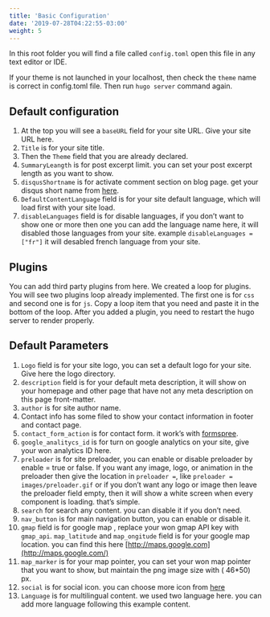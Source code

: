 ```yaml
---
title: 'Basic Configuration'
date: '2019-07-28T04:22:55-03:00'
weight: 5
---
```


In this root folder you will find a file called `config.toml` open this file in any text editor or IDE.

If your theme is not launched in your localhost, then check the `theme` name is correct in config.toml file. Then run `hugo server` command again.

## Default configuration

1. At the top you will see a `baseURL` field for your site URL. Give your site URL here.
1. `Title` is for your site title.
1. Then the `Theme` field that you are already declared.
1. `SummaryLeangth` is for post excerpt limit. you can set your post excerpt length as you want to show.
1. `disqusShortname` is for activate comment section on blog page. get your disqus short name from [here](https://disqus.com/).
1. `DefaultContentLanguage` field is for your site default language, which will load first with your site load.
1. `disableLanguages` field is for disable languages, if you don’t want to show one or more then one you can add the language name here, it will disabled those languages from your site. example `disableLanguages = ["fr"]` it will desabled french language from your site.

## Plugins

You can add third party plugins from here. We created a loop for plugins. You will see two plugins loop already implemented. The first one is for `css` and second one is for `js`. Copy a loop item that you need and paste it in the bottom of the loop. After you added a plugin, you need to restart the hugo server to render properly.

## Default Parameters

1. `Logo` field is for your site logo, you can set a default logo for your site. Give here the logo directory.
1. `description` field is for your default meta description, it will show on your homepage and other page that have not any meta description on this page front-matter.
1. `author` is for site author name.
1. Contact info has some filed to show your contact information in footer and contact page.
1. `contact_form_action` is for contact form. it work’s with [formspree](https://formspree.io/).
1. `google_analitycs_id` is for turn on google analytics on your site, give your won analytics ID here.
1. `preloader` is for site preloader, you can enable or disable preloader by enable = true or false. If you want any image, logo, or animation in the preloader then give the location in `preloader =`, like `preloader = images/preloader.gif` or if you don’t want any logo or image then leave the preloader field empty, then it will show a white screen when every component is loading. that’s simple.
1. `search` for search any content. you can disable it if you don’t need.
1. `nav_button` is for main navigation button, you can enable or disable it.
1. `gmap` field is for google map , replace your won gmap API key with `gmap_api`. `map_latitude` and `map_ongitude` field is for your google map location. you can find this here [http://maps.google.com](http://maps.google.com/)
1. `map_marker` is for your map pointer, you can set your won map pointer that you want to show, but maintain the png image size with ( 46\*50) px.
1. `social` is for social icon. you can choose more icon from [here](https://themify.me/themify-icons)
1. `Language` is for multilingual content. we used two language here. you can add more language following this example content.
